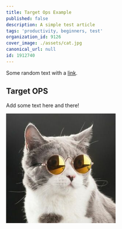 ```yaml
---
title: Target Ops Example 
published: false
description: A simple test article
tags: 'productivity, beginners, test'
organization_id: 9126
cover_image: ./assets/cat.jpg
canonical_url: null
id: 1912740
---
```


Some random text with a [link](https://code.visualstudio.com).

## Target OPS

Add some text here and there!

![and some pictures too](./assets/cat.jpg)
